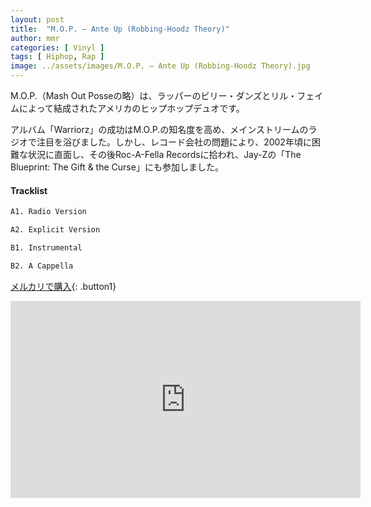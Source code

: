 ```yaml
---
layout: post
title:  "M.O.P. – Ante Up (Robbing-Hoodz Theory)"
author: mmr
categories: [ Vinyl ]
tags: [ Hiphop, Rap ]
image: ../assets/images/M.O.P. – Ante Up (Robbing-Hoodz Theory).jpg
---
```


M.O.P.（Mash Out Posseの略）は、ラッパーのビリー・ダンズとリル・フェイムによって結成されたアメリカのヒップホップデュオです。

アルバム「Warriorz」の成功はM.O.P.の知名度を高め、メインストリームのラジオで注目を浴びました。しかし、レコード会社の問題により、2002年頃に困難な状況に直面し、その後Roc-A-Fella Recordsに拾われ、Jay-Zの「The Blueprint: The Gift & the Curse」にも参加しました。

#### Tracklist
```md
A1. Radio Version

A2. Explicit Version

B1. Instrumental

B2. A Cappella
```

[メルカリで購入](https://jp.mercari.com/item/m69310069252?afid=6142608987){: .button1}

<iframe width="560" height="315" src="https://www.youtube.com/embed/jqPxJp5OJW0?si=XD04x1AXsywr19YC" title="YouTube video player" frameborder="0" allow="accelerometer; autoplay; clipboard-write; encrypted-media; gyroscope; picture-in-picture; web-share" referrerpolicy="strict-origin-when-cross-origin" allowfullscreen></iframe>